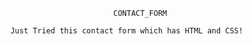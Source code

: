                                CONTACT_FORM
                               
        Just Tried this contact form which has HTML and CSS!
        

